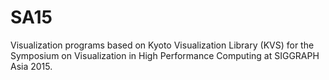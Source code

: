 # SA15
Visualization programs based on Kyoto Visualization Library (KVS) for the Symposium on Visualization in High Performance Computing at SIGGRAPH Asia 2015.
